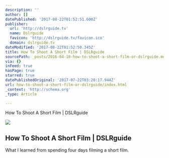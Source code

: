 ```yaml
---
description: ''
author: []
datePublished: '2017-08-22T01:52:51.600Z'
publisher:
  url: 'http://dslrguide.tv'
  name: Dslrguide
  favicon: 'http://dslrguide.tv/favicon.ico'
  domain: dslrguide.tv
dateModified: '2017-08-22T01:52:50.345Z'
title: How To Shoot A Short Film | DSLRguide
sourcePath: _posts/2016-04-10-how-to-shoot-a-short-film-or-dslrguide.md
via: {}
inFeed: true
hasPage: true
starred: true
datePublishedOriginal: '2017-07-22T03:20:17.944Z'
url: how-to-shoot-a-short-film-or-dslrguide/index.html
_context: 'http://schema.org'
_type: Article

---
```

How To Shoot A Short Film | DSLRguide

<article style=""><img src="https://s3-us-west-2.amazonaws.com/the-grid-img/p/9751cb43db59d8469762b42859a72dc2e25df9f6.jpg" /><h1>How To Shoot A Short Film | DSLRguide</h1><p>What I learned from spending four days filming a short film.</p></article>